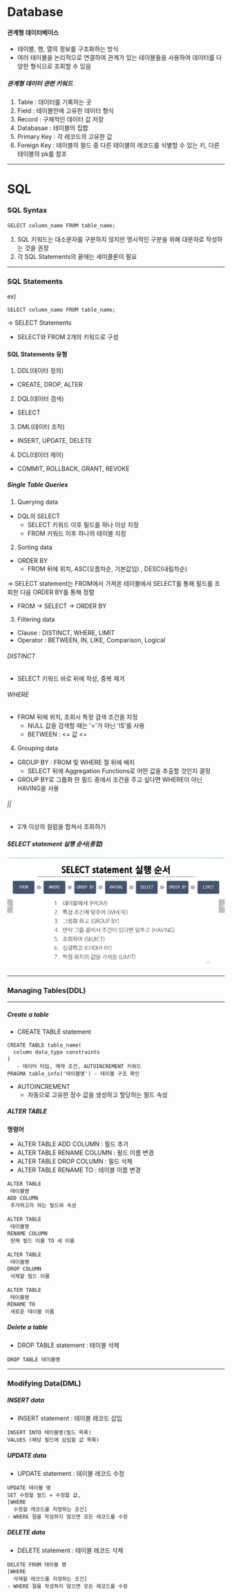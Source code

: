 # Database


#### 관계형 데이터베이스
- 테이블, 행, 열의 정보를 구조화하는 방식
- 여러 테이블을 논리적으로 연결하여 관계가 있는 테이블들을 사용하여 데이터를 다양한 형식으로 조회할 수 있음


##### 관계형 데이터 관련 키워드

1. Table : 데이터를 기록하는 곳
2. Field : 테이블안에 고유한 데이터 형식
3. Record : 구체적인 데이터 값 저장
4. Databasae : 테이블의 집합
5. Primary Key : 각 레코드의 고유한 값
6. Foreign Key : 테이블의 필드 중 다른 테이블의 레코드를 식별할 수 있는 키, 다른 테이블의 pk를 참조
---

# SQL

### SQL Syntax

``` 
SELECT column_name FROM table_name;
```
1. SQL 키워드는 대소문자를 구분하지 않지만 명시적인 구분을 위해 대문자로 작성하는 것을 권장
2. 각 SQL Statements의 끝에는 세미콜론이 필요

---

### SQL Statements
ex) 
``` 
SELECT column_name FROM table_name;
```
-> SELECT Statements
- SELECT와 FROM 2개의 키워드로 구성



#### SQL Statements 유형
1. DDL(데이터 정의)
- CREATE, DROP, ALTER
2. DQL(데이터 검색)
- SELECT
3. DML(데이터 조작)
- INSERT, UPDATE, DELETE
4. DCL(데이터 제어)
- COMMIT, ROLLBACK, GRANT, REVOKE



##### Single Table Queries
1. Querying data
- DQL의 SELECT 
  - SELECT 키워드 이후 필드를 하나 이상 지정
  - FROM 키워드 이후 하나의 테이블 지정
2. Sorting data
  - ORDER BY 
    - FROM 뒤에 위치, ASC(오름차순, 기본값임) , DESC(내림차순)

-> SELECT statement는 FROM에서 가져온 테이블에서 SELECT를 통해 필드를 조회한 다음 ORDER BY를 통해 정렬
-  FROM -> SELECT -> ORDER BY
3. Filtering data
- Clause : DISTINCT, WHERE, LIMIT
- Operator : BETWEEN, IN, LIKE, Comparison, Logical

###### DISTINCT 
- SELECT 키워드 바로 뒤에 작성, 중복 제거

###### WHERE
- FROM 뒤에 위치, 조회시 특정 검색 조건을 지정
  - NULL 값을 검색할 때는 '='가 아닌 'IS'를 사용
  - BETWEEN : <= 값  <=
4. Grouping data
- GROUP BY : FROM 및 WHERE 절 뒤에 배치
  - SELECT 뒤에 Aggregation Functions로 어떤 값을 추출할 것인지 결정
- GROUP BY로 그룹화 한 필드 중에서 조건을 주고 싶다면 WHERE이 아닌 HAVING을 사용
###### || 
- 2개 이상의 컬럼을 합쳐서 조회하기
##### SELECT statement 실행 순서(종합)

![alt text](image-1.png)

---
### Managing Tables(DDL)
---

##### Create a table
- CREATE TABLE statement

```
CREATE TABLE table_name(
  column data_type constraints
)
   - 데이터 타입, 제약 조건, AUTOINCREMENT 키워드
PRAGMA table_info('테이블명') - 테이블 구조 확인
```

- AUTOINCREMENT 
  - 자동으로 고유한 정수 값을 생성하고 할당하는 필드 속성

##### ALTER TABLE 
 **명령어**
 - ALTER TABLE ADD COLUMN : 필드 추가
 - ALTER TABLE RENAME COLUMN : 필드 이름 변경
 - ALTER TABLE DROP COLUMN : 필드 삭제
 - ALTER TABLE RENAME TO : 테이블 이름 변경
 
 ```
ALTER TABLE 
  테이블명
ADD COLUMN 
  추가하고자 하는 필드와 속성

ALTER TABLE
  테이블명
RENAME COLUMN
  현재 필드 이름 TO 새 이름

ALTER TABLE
  테이블명
DROP COLUMN
  삭제할 필드 이름

ALTER TABLE
  테이블명
RENAME TO
  새로운 테이블 이름
```

##### Delete a table
- DROP TABLE statement : 테이블 삭제
```
DROP TABLE 테이블명
```
---
### Modifying Data(DML)

##### INSERT data
- INSERT statement : 테이블 레코드 삽입
```
INSERT INTO 테이블명(필드 목록)
VALUES (해당 필드에 삽입할 값 목록)
```

##### UPDATE data
- UPDATE statement : 테이블 레코드 수정

```
UPDATE 테이블 명
SET 수정할 필드 = 수정할 값, 
[WHERE
  수정할 레코드를 지정하는 조건]
- WHERE 절을 작성하지 않으면 모든 레코드를 수정
```

##### DELETE data
- DELETE statement : 테이블 레코드 삭제

```
DELETE FROM 테이블 명
[WHERE
  삭제할 레코드를 지정하는 조건]
- WHERE 절을 작성하지 않으면 모든 레코드를 수정